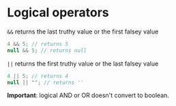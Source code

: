 # Logical operators

`&&` returns the last truthy value or the first falsey value

```js
4 && 5; // returns 5
null && 5; // returns null
```

`||` returns the first truthy value or the last falsey value

```js
4 || 5; // returns 4
null || ""; // returns ''
```

**Important**: logical AND or OR doesn't convert to boolean.
